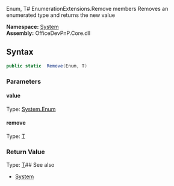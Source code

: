 Enum, T# EnumerationExtensions.Remove members
Removes an enumerated type and returns the new value  

**Namespace:** [System](System.md)  
**Assembly:** OfficeDevPnP.Core.dll  
## Syntax
```C#
public static  Remove(Enum, T)
```
### Parameters
#### value
Type: [System.Enum](System.Enum.md) 
#### 
#### remove
Type: [T](T.md) 
#### 
### Return Value
Type: [T](T.md)## See also
- [System](System.md)

